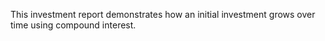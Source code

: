 This investment report demonstrates how an initial investment grows over time using compound interest. 
